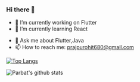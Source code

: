 ### Hi there 👋

<!--
**parbat680/parbat680** is a ✨ _special_ ✨ repository because its `README.md` (this file) appears on your GitHub profile.

Here are some ideas to get you started:
-->

- 🔭 I’m currently working on Flutter
- 🌱 I’m currently learning React
<!-- - 👯 I’m looking to collaborate on ...
- 🤔 I’m looking for help with ... -->
- 💬 Ask me about Flutter,Java
- 📫 How to reach me: prajpurohit680@gmail.com

[![Top Langs](https://github-readme-stats.vercel.app/api/top-langs/?username=parbat680&show_icons=true&theme=radical)](https://github.com/parbat680/github-readme-stats)


![Parbat's github stats](https://github-readme-stats.vercel.app/api?username=parbat680&count_private=true&show_icons=true&theme=radical)



